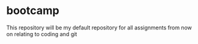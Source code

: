 # bootcamp
This repository will be my default repository for all assignments from now on relating to coding and git
